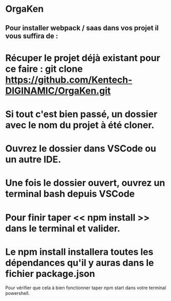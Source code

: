 # OrgaKen

## Pour installer webpack / saas dans vos projet il vous suffira de :

# Récuper le projet déjà existant pour ce faire : git clone https://github.com/Kentech-DIGINAMIC/OrgaKen.git
# Si tout c'est bien passé, un dossier avec le nom du projet à été cloner.
# Ouvrez le dossier dans VSCode ou un autre IDE. 
# Une fois le dossier ouvert, ouvrez un terminal bash depuis VSCode
# Pour finir taper <<  npm install  >> dans le terminal et valider. 

# Le npm install installera toutes les dépendances qu'il y auras dans le fichier package.json

Pour vérifier que cela à bien fonctionner taper npm start dans votre terminal powershell.
